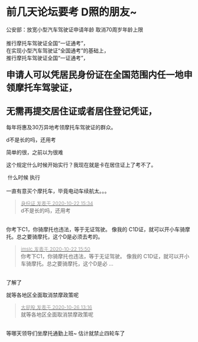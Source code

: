 # 前几天论坛要考 D照的朋友~


公安部：放宽小型汽车驾驶证申请年龄 取消70周岁年龄上限<br />
<br />
推行摩托车驾驶证全国“一证通考”，<br />
在实现小型汽车驾驶证“全国通考”的基础上，<br />
推行摩托车驾驶证全国“一证通考”，<br />
<br />
<strong><font size="5">申请人可以凭居民身份证在全国范围内任一地申领摩托车驾驶证，<br />
<br />
无需再提交居住证或者居住登记凭证，</font></strong><br />
<br />
每年将惠及30万异地考领摩托车驾驶证的群众。

d不是长的吗，还用考

简单的很，之前以为很难

这个规定什么时候开始实行？我现在就是卡在居住证上了考不了。

<img src="static/image/smiley/default/shocked.gif" smilieid="6" border="0" alt="" /> 什么时候 执行<br />
<br />
一直有意买个摩托车，毕竟电动车续航太。。。

<div class="quote"><blockquote><font size="2"><a href="https://www.hostloc.com/forum.php?mod=redirect&amp;goto=findpost&amp;pid=9336252&amp;ptid=757181" target="_blank"><font color="#999999">身份证 发表于 2020-10-22 15:34</font></a></font><br />
d不是长的吗，还用考</blockquote></div><br />
你考下C1，你骑摩托也违法，等于无证驾驶。 像我的 C1D证，就可以开小车骑摩托。总之要骑摩托，这个D是必须去考的。

<div class="quote"><blockquote><font size="2"><a href="https://www.hostloc.com/forum.php?mod=redirect&amp;goto=findpost&amp;pid=9336343&amp;ptid=757181" target="_blank"><font color="#999999">imslc 发表于 2020-10-22 15:50</font></a></font><br />
你考下C1，你骑摩托也违法，等于无证驾驶。 像我的 C1D证，就可以开小车骑摩托。总之要骑摩托，这个D是必 ...</blockquote></div><br />
了解了<img src="static/image/smiley/default/lol.gif" smilieid="12" border="0" alt="" />

就等各地区全面取消禁摩政策呢

<div class="quote"><blockquote><font size="2"><a href="https://www.hostloc.com/forum.php?mod=redirect&amp;goto=findpost&amp;pid=9353706&amp;ptid=757181" target="_blank"><font color="#999999">大屁股 发表于 2020-10-26 13:16</font></a></font><br />
就等各地区全面取消禁摩政策呢</blockquote></div><br />
等哪天领导们坐摩托通勤上班~ 估计就禁止四轮车了
